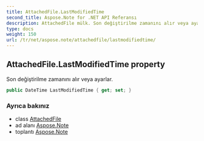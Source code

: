 ```yaml
---
title: AttachedFile.LastModifiedTime
second_title: Aspose.Note for .NET API Referansı
description: AttachedFile mülk. Son değiştirilme zamanını alır veya ayarlar.
type: docs
weight: 150
url: /tr/net/aspose.note/attachedfile/lastmodifiedtime/
---
```

## AttachedFile.LastModifiedTime property

Son değiştirilme zamanını alır veya ayarlar.

```csharp
public DateTime LastModifiedTime { get; set; }
```

### Ayrıca bakınız

* class [AttachedFile](../)
* ad alanı [Aspose.Note](../../attachedfile/)
* toplantı [Aspose.Note](../../../)


